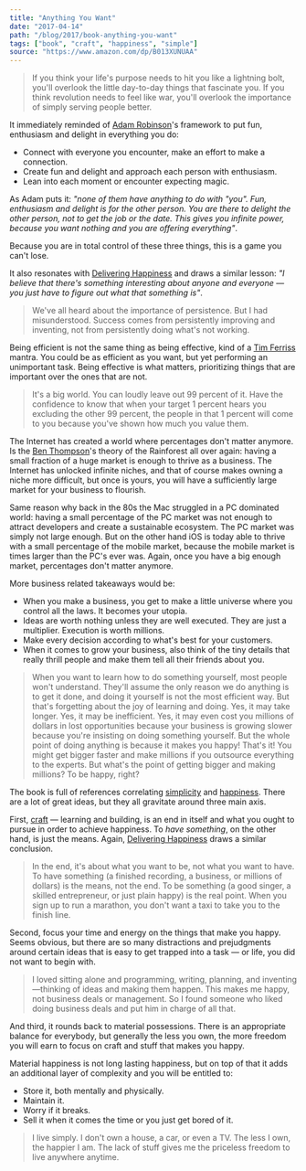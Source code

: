 ```yaml
---
title: "Anything You Want"
date: "2017-04-14"
path: "/blog/2017/book-anything-you-want"
tags: ["book", "craft", "happiness", "simple"]
source: "https://www.amazon.com/dp/B013XUNUAA"
---
```


> If you think your life's purpose needs to hit you like a lightning bolt, you'll overlook the little day-to-day things that fascinate you. If you think revolution needs to feel like war, you'll overlook the importance of simply serving people better.

It immediately reminded of [Adam Robinson](https://en.wikipedia.org/wiki/Adam_Robinson)'s framework to put fun, enthusiasm and delight in everything you do:

* Connect with everyone you encounter, make an effort to make a connection.
* Create fun and delight and approach each person with enthusiasm.
* Lean into each moment or encounter expecting magic.

As Adam puts it: *"none of them have anything to do with "you". Fun, enthusiasm and delight is for the other person. You are there to delight the other person, not to get the job or the date. This gives you infinite power, because you want nothing and you are offering everything"*.

Because you are in total control of these three things, this is a game you can't lose.

It also resonates with [Delivering Happiness](/blog/2017/book-delivering-happiness) and draws a similar lesson: *"I believe that there's something interesting about anyone and everyone — you just have to figure out what that something is"*.

> We've all heard about the importance of persistence. But I had misunderstood. Success comes from persistently improving and inventing, not from persistently doing what's not working.

Being efficient is not the same thing as being effective, kind of a [Tim Ferriss](https://en.wikipedia.org/wiki/Tim_Ferriss) mantra. You could be as efficient as you want, but yet performing an unimportant task. Being effective is what matters, prioritizing things that are important over the ones that are not.

> It's a big world. You can loudly leave out 99 percent of it. Have the confidence to know that when your target 1 percent hears you excluding the other 99 percent, the people in that 1 percent will come to you because you've shown how much you value them.

The Internet has created a world where percentages don't matter anymore. Is the [Ben Thompson](http://exponent.fm/episode-012-the-internet-rainforest/)'s theory of the Rainforest all over again: having a small fraction of a huge market is enough to thrive as a business. The Internet has unlocked infinite niches, and that of course makes owning a niche more difficult, but once is yours, you will have a sufficiently large market for your business to flourish.

Same reason why back in the 80s the Mac struggled in a PC dominated world: having a small percentage of the PC market was not enough to attract developers and create a sustainable ecosystem. The PC market was simply not large enough. But on the other hand iOS is today able to thrive with a small percentage of the mobile market, because the mobile market is times larger than the PC's ever was. Again, once you have a big enough market, percentages don't matter anymore.

More business related takeaways would be:

* When you make a business, you get to make a little universe where you control all the laws. It becomes your utopia.
* Ideas are worth nothing unless they are well executed. They are just a multiplier. Execution is worth millions.
* Make every decision according to what's best for your customers.
* When it comes to grow your business, also think of the tiny details that really thrill people and make them tell all their friends about you.

> When you want to learn how to do something yourself, most people won't understand. They'll assume the only reason we do anything is to get it done, and doing it yourself is not the most efficient way. But that's forgetting about the joy of learning and doing. Yes, it may take longer. Yes, it may be inefficient. Yes, it may even cost you millions of dollars in lost opportunities because your business is growing slower because you're insisting on doing something yourself. But the whole point of doing anything is because it makes you happy! That's it! You might get bigger faster and make millions if you outsource everything to the experts. But what's the point of getting bigger and making millions? To be happy, right?

The book is full of references correlating [simplicity](/tags/simple) and [happiness](/tags/happiness). There are a lot of great ideas, but they all gravitate around three main axis.

First, [craft](/tags/craft) — learning and building, is an end in itself and what you ought to pursue in order to achieve happiness. To *have something*, on the other hand, is just the means. Again, [Delivering Happiness](/blog/2017/book-delivering-happiness) draws a similar conclusion.

> In the end, it's about what you want to be, not what you want to have. To have something (a finished recording, a business, or millions of dollars) is the means, not the end. To be something (a good singer, a skilled entrepreneur, or just plain happy) is the real point. When you sign up to run a marathon, you don't want a taxi to take you to the finish line.

Second, focus your time and energy on the things that make you happy. Seems obvious, but there are so many distractions and prejudgments around certain ideas that is easy to get trapped into a task — or life, you did not want to begin with.

> I loved sitting alone and programming, writing, planning, and inventing—thinking of ideas and making them happen. This makes me happy, not business deals or management. So I found someone who liked doing business deals and put him in charge of all that.

And third, it rounds back to material possessions. There is an appropriate balance for everybody, but generally the less you own, the more freedom you will earn to focus on craft and stuff that makes you happy.

Material happiness is not long lasting happiness, but on top of that it adds an additional layer of complexity and you will be entitled to:

* Store it, both mentally and physically.
* Maintain it.
* Worry if it breaks.
* Sell it when it comes the time or you just get bored of it.

> I live simply. I don't own a house, a car, or even a TV. The less I own, the happier I am. The lack of stuff gives me the priceless freedom to live anywhere anytime.
